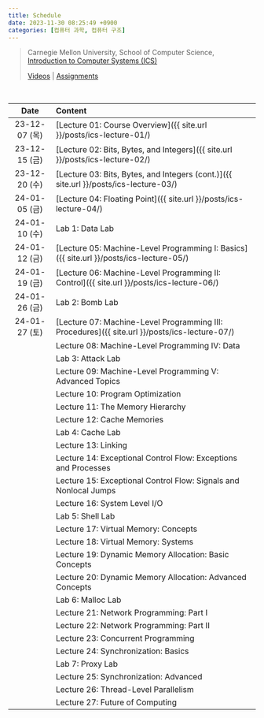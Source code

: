 ```yaml
---
title: Schedule
date: 2023-11-30 08:25:49 +0900
categories: [컴퓨터 과학, 컴퓨터 구조]
---
```


> Carnegie Mellon University, School of Computer Science,  
> [Introduction to Computer Systems (ICS)](https://www.cs.cmu.edu/afs/cs/academic/class/15213-s18/www/index.html)
>
> [Videos](https://scs.hosted.panopto.com/Panopto/Pages/Sessions/List.aspx#folderID=%22b96d90ae-9871-4fae-91e2-b1627b43e25e%22) \| [Assignments](https://csapp.cs.cmu.edu/3e/labs.html)

<br>

|     Date      | Content                                                                                       |
| :-----------: | :-------------------------------------------------------------------------------------------- |
| 23-12-07 (목) | [Lecture 01: Course Overview]({{ site.url }}/posts/ics-lecture-01/)                           |
| 23-12-15 (금) | [Lecture 02: Bits, Bytes, and Integers]({{ site.url }}/posts/ics-lecture-02/)                 |
| 23-12-20 (수) | [Lecture 03: Bits, Bytes, and Integers (cont.)]({{ site.url }}/posts/ics-lecture-03/)         |
| 24-01-05 (금) | [Lecture 04: Floating Point]({{ site.url }}/posts/ics-lecture-04/)                            |
| 24-01-10 (수) | Lab 1: Data Lab                                                                               |
| 24-01-12 (금) | [Lecture 05: Machine-Level Programming I: Basics]({{ site.url }}/posts/ics-lecture-05/)       |
| 24-01-19 (금) | [Lecture 06: Machine-Level Programming II: Control]({{ site.url }}/posts/ics-lecture-06/)     |
| 24-01-26 (금) | Lab 2: Bomb Lab                                                                               |
| 24-01-27 (토) | [Lecture 07: Machine-Level Programming III: Procedures]({{ site.url }}/posts/ics-lecture-07/) |
|               | Lecture 08: Machine-Level Programming IV: Data                                                |
|               | Lab 3: Attack Lab                                                                             |
|               | Lecture 09: Machine-Level Programming V: Advanced Topics                                      |
|               | Lecture 10: Program Optimization                                                              |
|               | Lecture 11: The Memory Hierarchy                                                              |
|               | Lecture 12: Cache Memories                                                                    |
|               | Lab 4: Cache Lab                                                                              |
|               | Lecture 13: Linking                                                                           |
|               | Lecture 14: Exceptional Control Flow: Exceptions and Processes                                |
|               | Lecture 15: Exceptional Control Flow: Signals and Nonlocal Jumps                              |
|               | Lecture 16: System Level I/O                                                                  |
|               | Lab 5: Shell Lab                                                                              |
|               | Lecture 17: Virtual Memory: Concepts                                                          |
|               | Lecture 18: Virtual Memory: Systems                                                           |
|               | Lecture 19: Dynamic Memory Allocation: Basic Concepts                                         |
|               | Lecture 20: Dynamic Memory Allocation: Advanced Concepts                                      |
|               | Lab 6: Malloc Lab                                                                             |
|               | Lecture 21: Network Programming: Part I                                                       |
|               | Lecture 22: Network Programming: Part II                                                      |
|               | Lecture 23: Concurrent Programming                                                            |
|               | Lecture 24: Synchronization: Basics                                                           |
|               | Lab 7: Proxy Lab                                                                              |
|               | Lecture 25: Synchronization: Advanced                                                         |
|               | Lecture 26: Thread-Level Parallelism                                                          |
|               | Lecture 27: Future of Computing                                                               |
